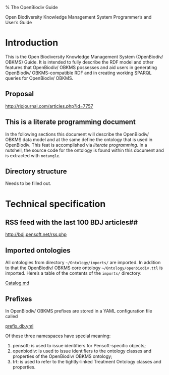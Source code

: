 % The OpenBiodiv Guide

Open Biodiversity Knowledge Management System Programmer’s and User’s Guide

# Introduction

This is the Open Biodiversity Knowledge Management System (OpenBiodiv/ OBKMS) Guide. It is intended to fully describe the RDF model and other features that OpenBiodiv/ OBKMS possesses and aid users in generating OpenBiodiv/ OBKMS-compatible RDF and in creating working SPARQL queries for OpenBiodiv/ OBKMS.

## Proposal

http://riojournal.com/articles.php?id=7757

## This is a literate programming document

In the following sections this document will describe the OpenBiodiv/ OBKMS data model and at the same define the ontology that is used in OpenBiodiv. This feat is accomplished via *literate programming*. In a nutshell, the source code for the ontology is found within this document and is extracted with `notangle`.

## Directory structure

Needs to be filled out.

# Technical specification

## RSS feed with the last 100 BDJ articles##

http://bdj.pensoft.net/rss.php
 
## Imported ontologies

All ontologies from directory `~/Ontology/imports/` are imported. In addition to that the OpenBiodiv/ OBKMS core ontology `~/Ontology/openbiodiv.ttl` is imported. Here’s a table of the contents of the `imports/` directory:

[Catalog.md](Ontology/imports/Catalog.md)

## Prefixes

In OpenBiodiv/ OBKMS prefixes are stored in a YAML configuration file called

[prefix_db.yml](R/obkms/inst/prefix_db.yml)

Of these three namespaces have special meaning:
1. pensoft: is used to issue identifiers for Pensoft-specific objects;
2. openbiodiv: is used to issue identifiers to the ontology classes and properties of the OpenBiodiv/ OBKMS ontology;
3. trt: is used to refer to the tightly-linked Treatment Ontology classes and properties.


